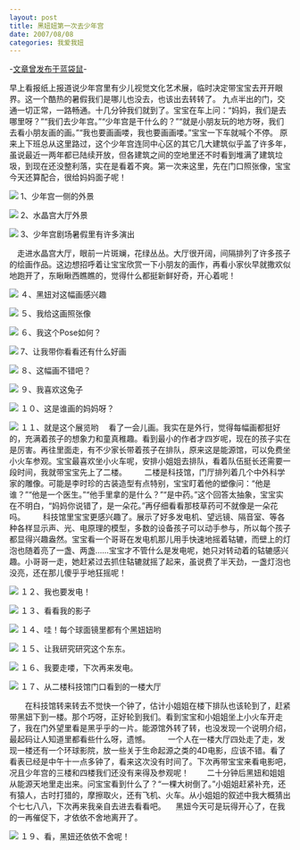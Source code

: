 ```yaml
---
layout: post
title: 黑妞妞第一次去少年宫
date: 2007/08/08
categories: 我爱我妞
---
```


-[文章曾发布于蓝袋鼠](http://landaishu.hi2net.com/home/blog_read.asp?id=4175&blogid=37149)-




 早上看报纸上报道说少年宫里有少儿视觉文化艺术展，临时决定带宝宝去开开眼界。这一个酷热的暑假我们是哪儿也没去，也该出去转转了。
 九点半出的门，交通一切正常，一路畅通。十几分钟我们就到了。宝宝在车上问：“妈妈，我们是去哪里呀？”“我们去少年宫。”“少年宫是干什么的？”“就是小朋友玩的地方呀，我们去看小朋友画的画。”“我也要画画喽，我也要画画喽。”宝宝一下车就喊个不停。
 原来上下班总从这里路过，这个少年宫连同中心区的其它几大建筑似乎盖了许多年，虽说最近一两年都已陆续开放，但各建筑之间的空地里还不时看到堆满了建筑垃圾，到现在还没整利落，实在是看着不爽。第一次来这里，先在门口照张像，宝宝今天还算配合，很给妈妈面子呢！

![](/heiniuniu_uploads/upload2007a/200788111359242.jpg)
1、少年宫一侧的外景

![](/heiniuniu_uploads/upload2007a/20078811158624.jpg)
2、水晶宫大厅外景

![](/heiniuniu_uploads/upload2007a/20078811175285.jpg)
3、少年宫剧场暑假里有许多演出

 　走进水晶宫大厅，眼前一片斑斓，花绿丛丛。大厅很开阔，间隔排列了许多孩子的绘画作品。这边想招呼着让宝宝欣赏一下小朋友的画作，再看小家伙早就撒欢似地跑开了，东瞅瞅西瞧瞧的，觉得什么都挺新鲜好奇，开心着呢！

![](/heiniuniu_uploads/upload2007a/20078811204974.jpg)
４、黑妞对这幅画感兴趣

![](/heiniuniu_uploads/upload2007a/200788112911245.jpg)
５、我给这画照张像


![](/heiniuniu_uploads/upload2007a/200788112246199.jpg)
６、我这个Pose如何？

![](/heiniuniu_uploads/upload2007a/200788112518508.jpg)
7、让我带你看看还有什么好画

![](/heiniuniu_uploads/upload2007a/200788113038493.jpg)
８、这幅画不错吧？


![](/heiniuniu_uploads/upload2007a/20078811321225.jpg)
９、我喜欢这兔子

![](/heiniuniu_uploads/upload2007a/20078811373751.jpg)
１０、这是谁画的妈妈呀？

![](/heiniuniu_uploads/upload2007a/20078811403896.jpg)
１１、就是这个展览哟
 　看了一会儿画。我实在是外行，觉得每幅画都挺好的，充满着孩子的想象力和童真稚趣。看到最小的作者才四岁呢，现在的孩子实在是厉害。再往里面走，有不少家长带着孩子在排队，原来这是能源馆，可以免费坐小火车参观。宝宝最喜欢坐小火车呢，安排小姐姐去排队，看着队伍挺长还需要一段时间，我就带宝宝先上了二楼。
　　二楼是科技馆，门厅排列着几个中外科学家的雕像。可能是李时珍的古装造型有点特别，宝宝盯着他的塑像问：“他是谁？”“他是一个医生。”“他手里拿的是什么？”“是中药。”这个回答太抽象，宝宝实在不明白，“妈妈你说错了，是一朵花。”再仔细看看那枝草药可不就像是一朵花吗。
　　科技馆里宝宝更感兴趣了。展示了好多发电机、望远镜、隔音室、等各种各样显示声、光、电原理的模型，多数的设备孩子可以动手参与，所以每个孩子都显得兴趣盎然。宝宝看一个哥哥在发电机那儿用手快速地摇着轱辘，而壁上的灯泡也随着亮了一盏、两盏……宝宝才不管什么是发电呢，她只对转动着的轱辘感兴趣。小哥哥一走，她赶紧过去抓住轱辘就摇了起来，虽说费了半天劲，一盏灯泡也没亮，还在那儿傻乎乎地狂摇呢！

![](/heiniuniu_uploads/upload2007a/200788114445369.jpg)
１２、我也要发电！

![](/heiniuniu_uploads/upload2007a/200788114621868.jpg)
１３、看看我的影子

![](/heiniuniu_uploads/upload2007a/200788114727784.jpg)
１４、哇！每个球面镜里都有个黑妞妞哟

![](/heiniuniu_uploads/upload2007a/200788114944301.jpg)
１５、让我研究研究这个东东。

![](/heiniuniu_uploads/upload2007a/200788115822391.jpg)
１６、我要走喽，下次再来发电。

![](/heiniuniu_uploads/upload2007a/20078812310830.jpg)
１７、从二楼科技馆门口看到的一楼大厅

　　在科技馆转来转去不觉快一个钟了，估计小姐姐在楼下排队也该轮到了，赶紧带黑妞下到一楼。那个巧呀，正好轮到我们。看到宝宝和小姐姐坐上小火车开走了，我在门外望里看是黑乎乎的一片。能源馆外转了转，也没发现一个说明介绍，最起码让人知道里都看些什么呀，遗憾。
　　一个人在一楼大厅四处走了走，发现一楼还有一个环球影院，放一些关于生命起源之类的4D电影，应该不错。看了看表已经是中午十一点多钟了，看来这次没有时间了。下次再带宝宝来看电影吧，况且少年宫的三楼和四楼我们还没有来得及参观呢！
　　二十分钟后黑妞和姐姐从能源天地里走出来。问宝宝看到什么了？“一棵大树倒了。”小姐姐赶紧补充，还有猿人，古时打猎的，摩擦取火，还有飞机、火车。从小姐姐的叙述中我大概猜出个七七八八，下次再来我亲自去进去看看吧。
 　黑妞今天可是玩得开心了，在我的一再催促下，才依依不舍地离开了。

![](/heiniuniu_uploads/upload2007a/2007881274803.jpg)
１９、看，黑妞还依依不舍呢！
